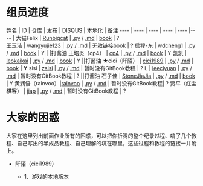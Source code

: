 # 组员进度

姓名 | ID | 仓库 | 发布 | DISQUS | 本地化 | 备注
---- | ---- | ---- | ---- | ---- |---- |
大猫Felix | [Runbigcat](https://github.com/Runbigcat) | [.py](https://github.com/Runbigcat/omooc.py) / [.md](https://github.com/Runbigcat/pythoncamp0) | [book](http://runbigcat.gitbooks.io/bigcat-vs-python/content/) | ?  
王玉洁 | [wangyujie123](https://github.com/wangyujie123) | [.py](https://github.com/wangyujie123/omooc.py) / [.md](https://github.com/wangyujie123/pythoncamp0) | 无效链接[book](http://wangyujie123.gitbooks.io/pythoncamp0/content/) | ? 
启程-东 | [wdcheng1](https://github.com/wdcheng1) | [.py](https://github.com/wdcheng1/omooc.py) / [.md](https://github.com/wdcheng1/pythoncamp0) | [book](http://wdcheng1.gitbooks.io/python-book/content/) | Y | |打酱油
王培炎（cp4） | [cp4](https://github.com/cp4) | [.py](https://github.com/cp4/omooc.py) / [.md](https://github.com/cp4/pythoncamp0) | [book](http://cp4.gitbooks.io/pythoncamp/content/) | Y 
凯凯 | [leokaikai](https://github.com/leokaikai) | [.py](https://github.com/leokaikai/omooc.py) / [.md](https://github.com/leokaikai/pythoncamp0) | [book](http://www.jianshu.com/users/d0a733dd9f2a/latest_articles) | Y ||打酱油
 ★cici（阡陌） | [cici1989](https://github.com/cici1989) | [.py](https://github.com/cici1989/omooc.py) / [.md](https://github.com/cici1989/pythoncamp0) | [book](http://cici19891.gitbooks.io/pythoncamp0/content/) | **Y** 
sisi | [zsisi](https://github.com/zsisi) | [.py](https://github.com/zsisi/omooc.py) / [.md](https://github.com/zsisi/pythoncamp0) | 暂时没有GitBook教程 | ? 
L | [leeciyuan](https://github.com/leeciyuan) | [.py](https://github.com/leeciyuan/omooc.py) / [.md](https://github.com/leeciyuan/pythoncamp0) | 暂时没有GitBook教程 | ? ||打酱油
石子佳 | [StoneJiaJia](https://github.com/StoneJiaJia) | [.py](https://github.com/StoneJiaJia/omooc.py) / [.md](https://github.com/StoneJiaJia/pythoncamp0) | [book](http://stonejiajia.gitbooks.io/test-book/content/) | Y 
黄润悟（rainvoo）|[rainvoo](https://github.com/rainvoo) | [.py](https://github.com/rainvoo/omooc.py) / [.md](https://github.com/rainvoo/pythoncamp0) | 暂时没有GitBook教程| ? 
贾平（红尘棋客） | [jiap](https://github.com/jiap) | [.py](https://github.com/jiap/omooc.py) / [.md](https://github.com/jiap/pythoncamp0) | 暂时没有GitBook教程 | ? 
# 大家的困惑
大家在这里列出前面作业所有的困惑，可以把你折腾的整个纪录过程、啃了几个教程、自己写出的半成品教程、自己理解的坑在哪里，这些过程和教程的链接一并附上。


* 阡陌（cici1989）
  
  * 1、游戏的本地版本 
